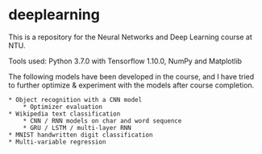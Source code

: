 # deeplearning

This is a repository for the Neural Networks and Deep Learning course at NTU.

Tools used: Python 3.7.0 with Tensorflow 1.10.0, NumPy and Matplotlib

The following models have been developed in the course, and I have tried to further optimize & experiment with the models after course completion.

    * Object recognition with a CNN model
        * Optimizer evaluation
    * Wikipedia text classification
        * CNN / RNN models on char and word sequence
        * GRU / LSTM / multi-layer RNN
    * MNIST handwritten digit classification
    * Multi-variable regression